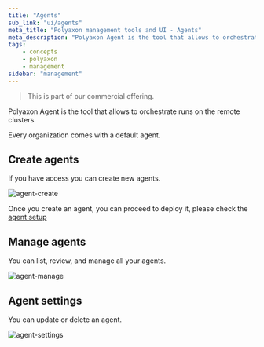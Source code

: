 ```yaml
---
title: "Agents"
sub_link: "ui/agents"
meta_title: "Polyaxon management tools and UI - Agents"
meta_description: "Polyaxon Agent is the tool that allows to orchestrate runs on user's clusters."
tags:
    - concepts
    - polyaxon
    - management
sidebar: "management"
---
```


<blockquote class="commercial">This is part of our commercial offering.</blockquote>

Polyaxon Agent is the tool that allows to orchestrate runs on the remote clusters.

Every organization comes with a default agent.

## Create agents

If you have access you can create new agents.

![agent-create](../../../../content/images/dashboard/agents/create.png)

Once you create an agent, you can proceed to deploy it, please check the [agent setup](/docs/setup/agent/)

## Manage agents

You can list, review, and manage all your agents.

![agent-manage](../../../../content/images/dashboard/agents/manage.png)

## Agent settings

You can update or delete an agent.

![agent-settings](../../../../content/images/dashboard/agents/settings.png)

